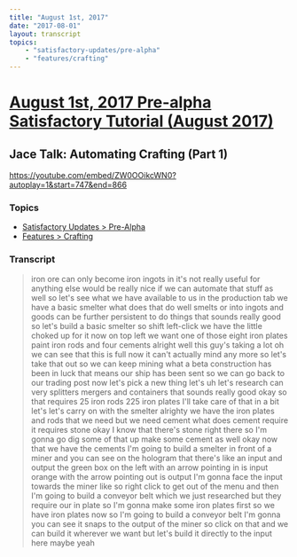 ```yaml
---
title: "August 1st, 2017"
date: "2017-08-01"
layout: transcript
topics: 
    - "satisfactory-updates/pre-alpha"
    - "features/crafting"
---
```

# [August 1st, 2017 Pre-alpha Satisfactory Tutorial (August 2017)](../2017-08-01.md)
## Jace Talk: Automating Crafting (Part 1)
https://youtube.com/embed/ZW0OOikcWN0?autoplay=1&start=747&end=866
### Topics
* [Satisfactory Updates > Pre-Alpha](../topics/satisfactory-updates/pre-alpha.md)
* [Features > Crafting](../topics/features/crafting.md)

### Transcript

> iron ore can only become iron ingots in
> it's not really useful for anything else
> would be really nice if we can automate
> that stuff as well so let's see what we
> have available to us in the production
> tab we have a basic smelter what does
> that do well smelts or into ingots and
> goods can be further persistent to do
> things that sounds really good so let's
> build a basic smelter so shift
> left-click we have the little choked up
> for it now on top left we want one of
> those eight iron plates paint iron rods
> and four cements alright well this guy's
> taking a lot oh we can see that this is
> full now it can't actually mind any more
> so let's take that out so we can keep
> mining
> what a beta construction has been in
> luck that means our ship has been sent
> so we can go back to our trading post
> now let's pick a new thing let's uh
> let's research can very splitters
> mergers and containers that sounds
> really good okay
> so that requires 25 iron rods 225 iron
> plates I'll take care of that in a bit
> let's let's carry on with the smelter
> alrighty we have the iron plates and
> rods that we need but we need cement
> what does cement require it requires
> stone okay I know that there's stone
> right there so I'm gonna go dig some of
> that up make some cement as well okay
> now that we have the cements I'm going
> to build a smelter in front of a miner
> and you can see on the hologram that
> there's like an input and output the
> green box on the left with an arrow
> pointing in is input orange with the
> arrow pointing out is output I'm gonna
> face the input towards the miner like so
> right click to get out of the menu and
> then I'm going to build a conveyor belt
> which we just researched but they
> require our in plate so I'm gonna make
> some iron plates first so we have iron
> plates now so I'm going to build a
> conveyor belt I'm gonna you can see it
> snaps to the output of the miner so
> click on that and we can build it
> wherever we want but let's build it
> directly to the input here maybe yeah
